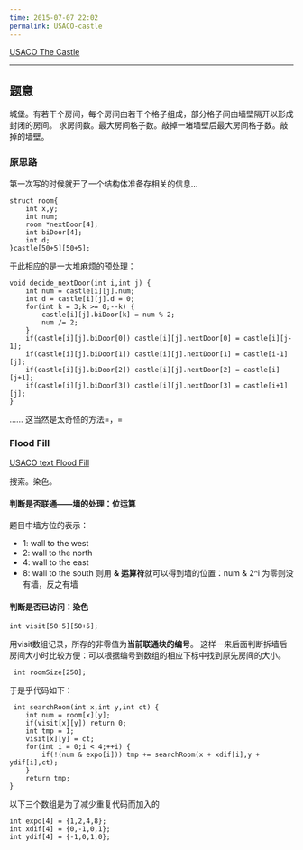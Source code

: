 ```yaml
---
time: 2015-07-07 22:02
permalink: USACO-castle
---
```

<!--excerpt-->
[USACO The Castle][1]


----------

## 题意 ##
城堡。有若干个房间，每个房间由若干个格子组成，部分格子间由墙壁隔开以形成封闭的房间。
求房间数。最大房间格子数。敲掉一堵墙壁后最大房间格子数。敲掉的墙壁。

### 原思路 ###
第一次写的时候就开了一个结构体准备存相关的信息…

    struct room{
        int x,y;
        int num;
        room *nextDoor[4];
        int biDoor[4];
        int d;
    }castle[50+5][50+5];

于此相应的是一大堆麻烦的预处理：

    void decide_nextDoor(int i,int j) {
        int num = castle[i][j].num;
        int d = castle[i][j].d = 0;
        for(int k = 3;k >= 0;--k) {
            castle[i][j].biDoor[k] = num % 2;
            num /= 2;
        }
        if(castle[i][j].biDoor[0]) castle[i][j].nextDoor[0] = castle[i][j-1];
        if(castle[i][j].biDoor[1]) castle[i][j].nextDoor[1] = castle[i-1][j];
        if(castle[i][j].biDoor[2]) castle[i][j].nextDoor[2] = castle[i][j+1];
        if(castle[i][j].biDoor[3]) castle[i][j].nextDoor[3] = castle[i+1][j];
    }
……
这当然是太奇怪的方法=，=

### Flood Fill ###
[USACO text Flood Fill][2]


  [1]: http://train.usaco.org/usacoprob2?a=PXoc4D3qPnu&S=castle
  [2]: http://train.usaco.org/usacotext2?a=0GieFnEVcjU&S=flood


搜索。染色。

#### 判断是否联通——墙的处理：位运算 ####

题目中墙方位的表示：
 - 1: wall to the west
 - 2: wall to the north
 - 4: wall to the east
 - 8: wall to the south
则用  **&  运算符**就可以得到墙的位置：num & 2^i 为零则没有墙，反之有墙

#### 判断是否已访问：染色 ####

    int visit[50+5][50+5];
用visit数组记录，所存的非零值为**当前联通块的编号**。
这样一来后面判断拆墙后房间大小时比较方便：可以根据编号到数组的相应下标中找到原先房间的大小。
   
     int roomSize[250];

于是乎代码如下：
   
     int searchRoom(int x,int y,int ct) {
        int num = room[x][y];
        if(visit[x][y]) return 0;
        int tmp = 1;
        visit[x][y] = ct;
        for(int i = 0;i < 4;++i) {
            if(!(num & expo[i])) tmp += searchRoom(x + xdif[i],y + ydif[i],ct);
        }
        return tmp;
    }

以下三个数组是为了减少重复代码而加入的
    
    int expo[4] = {1,2,4,8};
    int xdif[4] = {0,-1,0,1};
    int ydif[4] = {-1,0,1,0};






